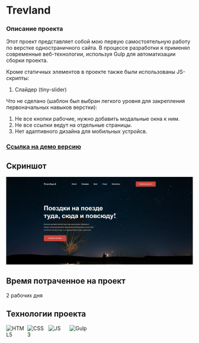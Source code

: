 # Trevland

### Описание проекта

Этот проект представляет собой мою первую самостоятельную работу по верстке одностраничного сайта. В процессе разработки я применял современные веб-технологии, используя Gulp для автоматизации сборки проекта.

Кроме статичных элементов в проекте также были использованы JS-скрипты:

1. Слайдер (tiny-slider)

Что не сделано (шаблон был выбран легкого уровня для закрепления первоначальных навыков верстки):

1. Не все кнопки рабочие, нужно добавить модальные окна к ним.
2. Не все ссылки ведут на отдельные страницы.
3. Нет адаптивного дизайна для мобильных устройсв.

### [Ссылка на демо версию](https://shchurovaa.github.io/travland/)

## Скриншот

![Project screenshot](https://github.com/SHCHurovAA/trevland/blob/master/promo.png)

## Время потраченное на проект

2 рабочих дня

## Технологии проекта

<div style="display: flex; gap: 5px;">
    <img src="https://cdn-icons-png.flaticon.com/512/16183/16183594.png" width="52" alt="HTML5">
    <img src="https://cdn-icons-png.flaticon.com/512/16183/16183567.png" width="52" alt="CSS3">
    <img src="https://cdn-icons-png.flaticon.com/512/5968/5968292.png" width="52" alt="JS">
    <img src="https://www.svgrepo.com/show/303440/gulp-logo.svg" width="52" alt="Gulp">
</div>

